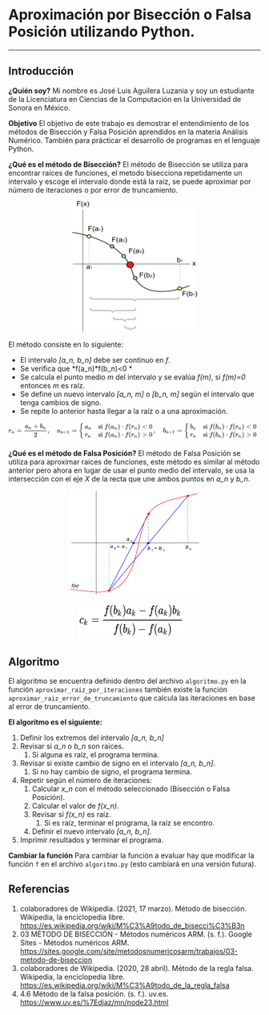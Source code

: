 # Aproximación por Bisección o Falsa Posición utilizando Python.
---

## Introducción

**¿Quién soy?**
Mi nombre es José Luis Aguilera Luzania y soy un estudiante de la Licenciatura en Ciencias de la Computación en la Universidad de Sonora en México.

**Objetivo**
El objetivo de este trabajo es demostrar el entendimiento de los métodos de Bisección y Falsa Posición aprendidos en la materia Análisis Numérico. También para prácticar el desarrollo de programas en el lenguaje Python.

**¿Qué es el método de Bisección?**
El método de Bisección se utiliza para encontrar raíces de funciones, el metodo bisecciona repetidamente un intervalo y escoge el intervalo donde está la raiz, se puede aproximar por número de iteraciones o por error de truncamiento.

<p align="center">
  <img width="250" height="260" src="Imagenes/biseccion_wikipedia.png">
</p>

El método consiste en lo siguiente:
- El intervalo *[a_n, b_n]* debe ser continuo en *f*.
- Se verifica que *f(a_n)\*f(b_n)<0 *
- Se calcula el punto medio *m* del intervalo y se evalúa *f(m)*, si *f(m)=0* entonces *m* es raíz.
- Se define un nuevo intervalo *[a_n, m]* o *[b_n, m]* según el intervalo que tenga cambios de signo.
- Se repite lo anterior hasta llegar a la raíz o a una aproximación.

<p align="center">
  <img src="Imagenes/biseccion_al.png">
</p>


**¿Qué es el método de Falsa Posición?**
El método de Falsa Posición se utiliza para aproximar raíces de funciones, este método es similar al método anterior pero ahora en lugar de usar el punto medio del intervalo, se usa la intersección con el eje *X* de la recta que une ambos puntos en *a_n* y *b_n*.

<p align="center">
  <img width="260" height="210" src="Imagenes/falsa_posicion_wikipedia.png">
</p>

<p align="center">
  <img width="220" height="70" src="Imagenes/falsa_posicion_al.png">
</p>


## Algoritmo
El algoritmo se encuentra definido dentro del archivo `algoritmo.py` en la función `aproximar_raiz_por_iteraciones` también existe la función `aproximar_raiz_error_de_truncamiento` que calcula las iteraciones en base al error de truncamiento.

**El algoritmo es el siguiente:**
1. Definir los extremos del intervalo *[a_n, b_n]*
2. Revisar si *a_n* o *b_n* son raices.
	1. Si alguna es raíz, el programa termina.
3. Revisar si existe cambio de signo en el intervalo *[a_n, b_n]*.
	1. Si no hay cambio de signo, el programa termina.
4. Repetir según el número de iteraciones:
	1. Calcular *x_n* con el método seleccionado (Bisección o Falsa Posición).
	2. Calcular el valor de *f(x_n)*.
	3. Revisar si *f(x_n)* es raíz.
		1. Si es raíz, terminar el programa, la raíz se encontro.
	4. Definir el nuevo intervalo *[a_n, b_n]*.
5. Imprimir resultados y terminar el programa.

**Cambiar la función**
Para cambiar la función a evaluar hay que modificar la función `f` en el archivo `algoritmo.py` (esto cambiará en una versión futura).


## Referencias
1. colaboradores de Wikipedia. (2021, 17 marzo). Método de bisección. Wikipedia, la enciclopedia libre. https://es.wikipedia.org/wiki/M%C3%A9todo_de_bisecci%C3%B3n
2. 03 MÉTODO DE BISECCIÓN - Métodos numéricos ARM. (s. f.). Google Sites - Métodos numéricos ARM. https://sites.google.com/site/metodosnumericosarm/trabajos/03-metodo-de-biseccion
3. colaboradores de Wikipedia. (2020, 28 abril). Método de la regla falsa. Wikipedia, la enciclopedia libre. https://es.wikipedia.org/wiki/M%C3%A9todo_de_la_regla_falsa
4. 4.6 Método de la falsa posición. (s. f.). uv.es. https://www.uv.es/%7Ediaz/mn/node23.html
